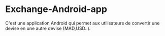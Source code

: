 # Exchange-Android-app
C'est une application Android qui permet aux utilisateurs de convertir une devise en une autre devise (MAD,USD..).
